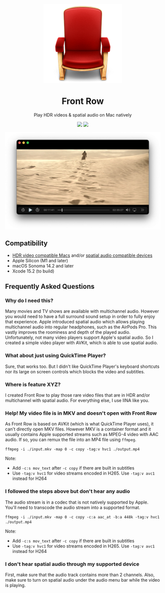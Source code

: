 <p align="center">
<img height="256" src="https://github.com/godly-devotion/FrontRow/raw/main/Front Row/Assets.xcassets/AppIcon.appiconset/AppIcon.png" />
</p>

<h1 align="center">Front Row</h1>

<p align="center">Play HDR videos &amp; spatial audio on Mac natively</p>

<p align="center">
<a title="Discord" target="_blank" href="https://discord.gg/x2kartzxGv"><img src="https://img.shields.io/discord/1068185566782423092?color=blueviolet&label=discord"></a>
<a title="License" target="_blank" href="https://github.com/godly-devotion/FrontRow/blob/main/LICENSE"><img src="https://img.shields.io/github/license/godly-devotion/FrontRow?color=blue"></a>
</p>

![Screenshot](.github/images/screenshot.png)

## Compatibility

- [HDR video compatible Macs](https://support.apple.com/en-us/102205) and/or [spatial audio compatible devices](https://support.apple.com/en-us/102469)
- Apple Silicon (M1 and later)
- macOS Sonoma 14.2 and later
- Xcode 15.2 (to build)

## Frequently Asked Questions

### Why do I need this?

Many movies and TV shows are available with multichannel audio. However you would need to have a full surround sound setup in order to fully enjoy that experience. Apple introduced spatial audio which allows playing multichannel audio into regular headphones, such as the AirPods Pro. This vastly improves the roominess and depth of the played audio. Unfortunately, not many video players support Apple's spatial audio. So I created a simple video player with AVKit, which is able to use spatial audio.

### What about just using QuickTime Player?

Sure, that works too. But I didn't like QuickTime Player's keyboard shortcuts nor its large on screen controls which blocks the video and subtitles.

### Where is feature XYZ?

I created Front Row to play those rare video files that are in HDR and/or multichannel with spatial audio. For everything else, I use IINA like you.

### Help! My video file is in MKV and doesn't open with Front Row

As Front Row is based on AVKit (which is what QuickTime Player uses), it can't directly open MKV files. However MKV is a container format and it usually contains Apple supported streams such as MPEG-4 video with AAC audio. If so, you can remux the file into an MP4 file using `ffmpeg`.

```
ffmpeg -i ./input.mkv -map 0 -c copy -tag:v hvc1 ./output.mp4
```

Note:
- Add `-c:s mov_text` after `-c copy` if there are built in subtitles
- Use `-tag:v hvc1` for video streams encoded in H265. Use `-tag:v avc1` instead for H264

### I followed the steps above but don't hear any audio

The audio stream is in a codec that is not natively supported by Apple. You'll need to transcode the audio stream into a supported format.

```
ffmpeg -i ./input.mkv -map 0 -c copy -c:a aac_at -b:a 448k -tag:v hvc1 ./output.mp4
```

Note:
- Add `-c:s mov_text` after `-c copy` if there are built in subtitles
- Use `-tag:v hvc1` for video streams encoded in H265. Use `-tag:v avc1` instead for H264

### I don't hear spatial audio through my supported device

First, make sure that the audio track contains more than 2 channels. Also, make sure to turn on spatial audio under the audio menu bar while the video is playing.

